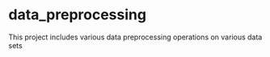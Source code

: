 # data_preprocessing
This project includes various data preprocessing operations on various data sets

